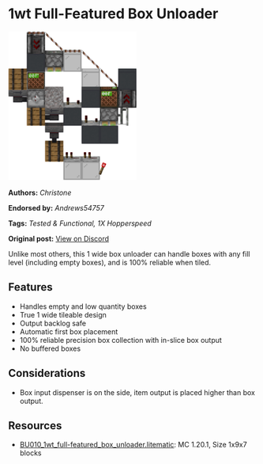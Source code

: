 # 1wt Full-Featured Box Unloader
<img alt="1wt_full-featured_box_unloader_render.png" src="images/1wt_full-featured_box_unloader_render.png?raw=1" height="300px">

**Authors:** *Christone*

**Endorsed by:** *Andrews54757*

**Tags:** *Tested & Functional, 1X Hopperspeed*

**Original post:** [View on Discord](https://discord.com/channels/1375556143186837695/1399541318337695875)

Unlike most others, this 1 wide box unloader can handle boxes with any fill level (including empty boxes), and is 100% reliable when tiled.
## Features
- Handles empty and low quantity boxes
- True 1 wide tileable design
- Output backlog safe
- Automatic first box placement
- 100% reliable precision box collection with in-slice box output
- No buffered boxes
## Considerations
- Box input dispenser is on the side, item output is placed higher than box output.

## Resources
- [BU010_1wt_full-featured_box_unloader.litematic](attachments/BU010_1wt_full-featured_box_unloader.litematic): MC 1.20.1, Size 1x9x7 blocks
